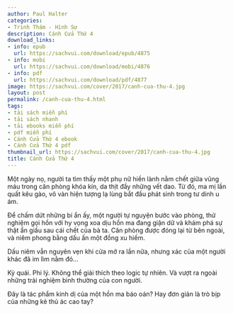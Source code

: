 ```yaml
---
author: Paul Halter
categories:
- Trinh Thám - Hình Sự
description: Cánh Cửa Thứ 4
download_links:
- info: epub
  url: https://sachvui.com/download/epub/4875
- info: mobi
  url: https://sachvui.com/download/mobi/4876
- info: pdf
  url: https://sachvui.com/download/pdf/4877
image: https://sachvui.com/cover/2017/canh-cua-thu-4.jpg
layout: post
permalink: /canh-cua-thu-4.html
tags:
- tải sách miễn phí
- tải sách nhanh
- tải ebooks miễn phí
- pdf miễn phí
- Cánh Cửa Thứ 4 ebook
- Cánh Cửa Thứ 4 pdf
thumbnail_url: https://sachvui.com/cover/2017/canh-cua-thu-4.jpg
title: Cánh Cửa Thứ 4
---
```


 <div class="item-desc text-justify"> <p>Một ngày nọ, người ta tìm thấy một phụ nữ hiền lành nằm chết giữa vũng máu trong căn phòng khóa kín, da thịt đầy những vết dao. Từ đó, ma mị lần quất kêu gào, vô vàn hiện tượng lạ lùng bắt đầu phát sinh trong tư dinh u ám.</p><p>Để chấm dứt những bí ẩn ấy, một người tự nguyện bước vào phòng, thử nghiệm gọi hồn với hy vọng xoa dịu hồn ma đang giận dữ và khám phá sự thật ẩn giấu sau cái chết của bà ta. Căn phòng được đóng lại từ bên ngoài, và niêm phong bằng dấu ấn một đồng xu hiếm.</p><p>Dấu niêm vẫn nguyên vẹn khi cửa mở ra lần nữa, nhưng xác của một người khác đã im lìm nằm đó…</p><p>Kỳ quái. Phi lý. Không thể giải thích theo logic tự nhiên. Và vượt ra ngoài những trải nghiệm bình thường của con người.</p><p>Đây là tác phẩm kinh dị của một hồn ma báo oán? Hay đơn giản là trò bịp của những kẻ thủ ác cao tay?</p> </div>